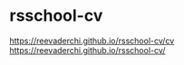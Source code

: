 # rsschool-cv

https://reevaderchi.github.io/rsschool-cv/cv
https://reevaderchi.github.io/rsschool-cv/